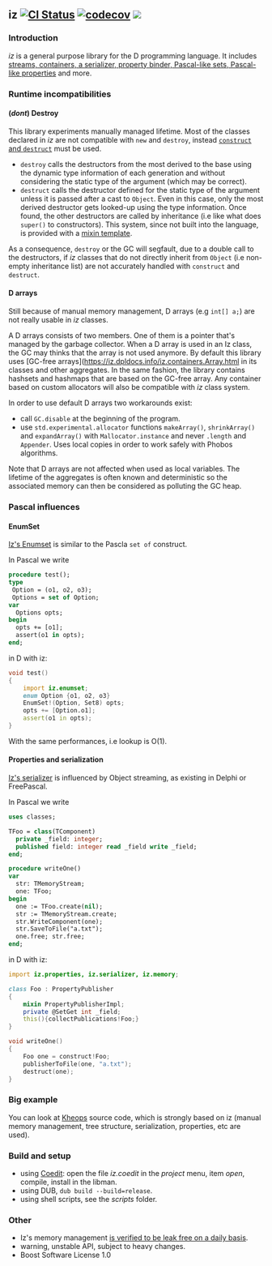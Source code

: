 ## iz [![CI Status](https://travis-ci.org/Basile-z/iz.svg)](https://travis-ci.org/Basile-z/iz) [![codecov](https://codecov.io/gh/Basile-z/iz/branch/master/graph/badge.svg)](https://codecov.io/gh/Basile-z/iz) ![](https://img.shields.io/github/tag/Basile-z/iz.svg)

### Introduction

_iz_ is a general purpose library for the D programming language.
It includes [streams, containers, a serializer, property binder, Pascal-like sets, Pascal-like properties](https://iz.dpldocs.info/iz.html) and more.

### Runtime incompatibilities

#### (_dont_) Destroy

This library experiments manually managed lifetime.
Most of the classes declared in _iz_ are not compatible with `new` and `destroy`, instead [`construct` and `destruct`](https://iz.dpldocs.info/iz.memory.html#function) must be used.

- `destroy` calls the destructors from the most derived to the base using the dynamic type information of each generation and without considering the static type of the argument (which may be correct).
- `destruct` calls the destructor defined for the static type of the argument unless it is passed after a cast to `Object`. Even in this case, only the most derived destructor gets looked-up using the type information. Once found, the other destructors are called by inheritance (i.e like what does `super()` to constructors). This system, since not built into the language, is provided with a [mixin template](https://iz.dpldocs.info/iz.memory.inheritedDtor.html).

As a consequence, `destroy` or the GC will segfault, due to a double call to the destructors, if _iz_ classes that do not directly inherit from `Object` (i.e non-empty inheritance list) are not accurately handled with `construct` and `destruct`.

#### D arrays

Still because of manual memory management, D arrays (e.g `int[] a;`) are not really usable in _iz_ classes.

A D arrays consists of two members. One of them is a pointer that's managed by the garbage collector.
When a D array is used in an Iz class, the GC may thinks that the array is not used anymore.
By default this library uses [GC-free arrays](https://iz.dpldocs.info/iz.containers.Array.html in its classes and other aggregates.
In the same fashion, the library contains hashsets and hashmaps that are based on the GC-free array.
Any container based on custom allocators will also be compatible with _iz_ class system.

In order to use default D arrays two workarounds exist:
- call `GC.disable` at the beginning of the program.
- use `std.experimental.allocator` functions `makeArray()`, `shrinkArray()` and `expandArray()` with `Mallocator.instance` and never `.length` and `Appender`. Uses local copies in order to work safely with Phobos algorithms.

Note that D arrays are not affected when used as local variables.
The lifetime of the aggregates is often known and deterministic so the associated memory can then be considered as polluting the GC heap.

### Pascal influences

#### EnumSet

[Iz's Enumset](https://iz.dpldocs.info/iz.enumset.EnumSet.html) is similar to the Pascla `set of` construct.

In Pascal we write

```pascal
procedure test();
type
 Option = (o1, o2, o3);
 Options = set of Option;
var
  Options opts;
begin
  opts += [o1];
  assert(o1 in opts);
end;
```

in D with iz:
```d
void test()
{
    import iz.enumset;
    enum Option {o1, o2, o3}
    EnumSet!(Option, Set8) opts;
    opts += [Option.o1];
    assert(o1 in opts);
}
```
With the same performances, i.e lookup is O(1).

#### Properties and serialization

[Iz's serializer](https://iz.dpldocs.info/iz.serializer.Serializer.html) is influenced by Object streaming, as existing in Delphi or FreePascal.

In Pascal we write

```pascal
uses classes;

TFoo = class(TComponent)
  private _field: integer;
  published field: integer read _field write _field;
end;

procedure writeOne()
var
  str: TMemoryStream;
  one: TFoo;
begin
  one := TFoo.create(nil);
  str := TMemoryStream.create;
  str.WriteComponent(one);
  str.SaveToFile("a.txt");
  one.free; str.free;
end;
```

in D with iz:
```d
import iz.properties, iz.serializer, iz.memory;

class Foo : PropertyPublisher
{
    mixin PropertyPublisherImpl;
    private @SetGet int _field;
    this(){collectPublications!Foo;}
}

void writeOne()
{
    Foo one = construct!Foo;
    publisherToFile(one, "a.txt");
    destruct(one);
}
```

### Big example

You can look at [Kheops](https://github.com/Basile-z/kheops/tree/master/src/kheops) source code, which is strongly based on iz (manual memory management, tree structure, serialization, properties, etc are used).

### Build and setup

- using [Coedit](https://github.com/Basile-z/Coedit): open the file _iz.coedit_ in the _project_ menu, item _open_, compile, install in the libman.
- using DUB, `dub build --build=release`.
- using shell scripts, see the _scripts_ folder.

### Other

- Iz's memory management [is verified to be leak free on a daily basis](https://github.com/Basile-z/iz/blob/master/tests/valgrinder.d).
- warning, unstable API, subject to heavy changes.
- Boost Software License 1.0


